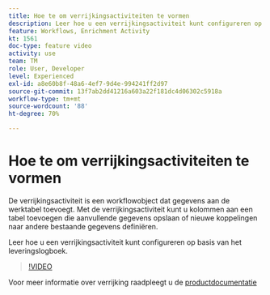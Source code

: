 ```yaml
---
title: Hoe te om verrijkingsactiviteiten te vormen
description: Leer hoe u een verrijkingsactiviteit kunt configureren op basis van het leveringslogboek.
feature: Workflows, Enrichment Activity
kt: 1561
doc-type: feature video
activity: use
team: TM
role: User, Developer
level: Experienced
exl-id: a8e60b8f-48a6-4ef7-9d4e-994241ff2d97
source-git-commit: 13f7ab2dd41216a603a22f181dc4d06302c5918a
workflow-type: tm+mt
source-wordcount: '88'
ht-degree: 70%

---
```


# Hoe te om verrijkingsactiviteiten te vormen

De verrijkingsactiviteit is een workflowobject dat gegevens aan de werktabel toevoegt. Met de verrijkingsactiviteit kunt u kolommen aan een tabel toevoegen die aanvullende gegevens opslaan of nieuwe koppelingen naar andere bestaande gegevens definiëren.

Leer hoe u een verrijkingsactiviteit kunt configureren op basis van het leveringslogboek.

>[!VIDEO](https://video.tv.adobe.com/v/25193?quality=12&learn=on)

Voor meer informatie over verrijking raadpleegt u de [productdocumentatie](https://experienceleague.adobe.com/docs/campaign-classic/using/automating-with-workflows/targeting-activities/enrichment.html)
